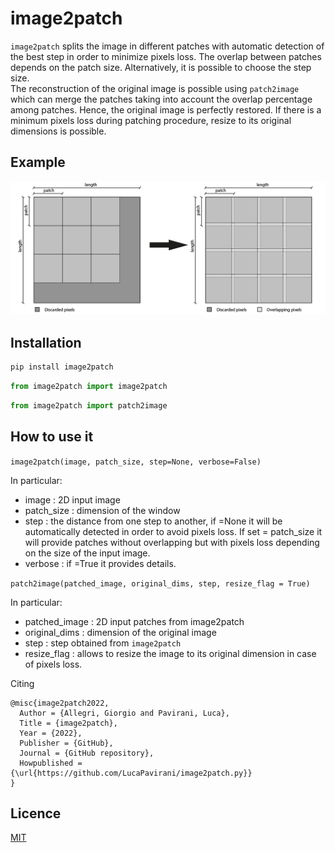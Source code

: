 # image2patch
`image2patch` splits the image in different patches with automatic detection of the best step in order to minimize pixels loss. The overlap between patches depends on the patch size.
Alternatively, it is possible to choose the step size.  
The reconstruction of the original image is possible using `patch2image` which can merge the patches taking into account the overlap percentage among patches. Hence, the original image is perfectly restored. 
If there is a minimum pixels loss during patching procedure, resize to its original dimensions is possible. 

## Example
![pic](example.png)

## Installation
```Python
pip install image2patch
```
```Python
from image2patch import image2patch
```
```Python
from image2patch import patch2image
```
## How to use it
`image2patch(image, patch_size, step=None, verbose=False)`

In particular:
- image : 2D input image
- patch_size : dimension of the window
- step : the distance from one step to another, if =None it will be automatically detected in order to avoid pixels loss. If set = patch_size it will provide patches without overlapping but with pixels loss depending on the size of the input image. 
- verbose : if =True it provides details. 
 

`patch2image(patched_image, original_dims, step, resize_flag = True)`

In particular:
- patched_image : 2D input patches from image2patch
- original_dims : dimension of the original image
- step : step obtained from `image2patch`
- resize_flag : allows to resize the image to its original dimension in case of pixels loss. 

 Citing

    @misc{image2patch2022,
      Author = {Allegri, Giorgio and Pavirani, Luca},
      Title = {image2patch},
      Year = {2022},
      Publisher = {GitHub},
      Journal = {GitHub repository},
      Howpublished = {\url{https://github.com/LucaPavirani/image2patch.py}}
    }
 
## Licence
[MIT](https://choosealicense.com/licenses/mit/)

